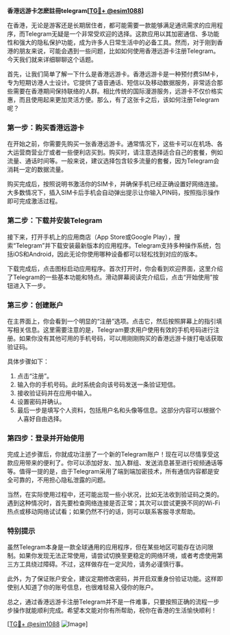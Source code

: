 **香港远游卡怎麽註冊telegram[[TG💪+ @esim1088](https://t.me/s/esim1088)]**

在香港，无论是游客还是长期居住者，都可能需要一款能够满足通讯需求的应用程序，而Telegram无疑是一个非常受欢迎的选择。这款应用以其加密通信、多功能性和强大的隐私保护功能，成为许多人日常生活中的必备工具。然而，对于刚到香港的朋友来说，可能会遇到一些问题，比如如何使用香港远游卡注册Telegram。今天我们就来详细聊聊这个话题。

首先，让我们简单了解一下什么是香港远游卡。香港远游卡是一种预付费SIM卡，专为短期访港人士设计。它提供了语音通话、短信以及移动数据服务，非常适合那些需要在香港期间保持联络的人群。相比传统的国际漫游服务，远游卡不仅价格实惠，而且使用起来更加灵活方便。那么，有了这张卡之后，该如何注册Telegram呢？

### **第一步：购买香港远游卡**
在开始之前，你需要先购买一张香港远游卡。通常情况下，这些卡可以在机场、各大运营商营业厅或者一些便利店买到。购买时，请注意选择适合自己的套餐，例如流量、通话时间等。一般来说，建议选择包含较多流量的套餐，因为Telegram会消耗一定的数据流量。

购买完成后，按照说明书激活你的SIM卡，并确保手机已经正确设置好网络连接。大多数情况下，插入SIM卡后手机会自动弹出提示让你输入PIN码，按照指示操作即可完成激活过程。

### **第二步：下载并安装Telegram**
接下来，打开手机上的应用商店（App Store或Google Play），搜索“Telegram”并下载安装最新版本的应用程序。Telegram支持多种操作系统，包括iOS和Android，因此无论你使用哪种设备都可以轻松找到对应的版本。

下载完成后，点击图标启动应用程序。首次打开时，你会看到欢迎界面，这里介绍了Telegram的一些基本功能和特点。滑动屏幕阅读完介绍后，点击“开始使用”按钮进入下一步。

### **第三步：创建账户**
在主界面上，你会看到一个明显的“注册”选项。点击它，然后按照屏幕上的指引填写相关信息。这里需要注意的是，Telegram要求用户使用有效的手机号码进行注册。如果你没有其他可用的手机号码，可以用刚刚购买的香港远游卡拨打电话获取验证码。

具体步骤如下：
1. 点击“注册”。
2. 输入你的手机号码。此时系统会向该号码发送一条验证短信。
3. 接收验证码并在应用中输入。
4. 设置密码并确认。
5. 最后一步是填写个人资料，包括用户名和头像等信息。这部分内容可以根据个人喜好自由选择。

### **第四步：登录并开始使用**
完成上述步骤后，你就成功注册了一个新的Telegram账户！现在可以尽情享受这款应用带来的便利了。你可以添加好友、加入群组、发送消息甚至进行视频通话等等。值得一提的是，由于Telegram采用了端到端加密技术，所有通信内容都是安全可靠的，不用担心隐私泄露的问题。

当然，在实际使用过程中，还可能出现一些小状况，比如无法收到验证码之类的。遇到这种情况时，首先要检查网络连接是否正常；其次可以尝试更换不同的Wi-Fi热点或移动网络试试看；如果仍然不行的话，则可以联系客服寻求帮助。

### **特别提示**
虽然Telegram本身是一款全球通用的应用程序，但在某些地区可能存在访问限制。如果你发现无法正常使用，请尝试切换至更稳定的网络环境，或者考虑使用第三方工具绕过障碍。不过，这样做存在一定风险，请务必谨慎行事。

此外，为了保证账户安全，建议定期修改密码，并开启双重身份验证功能。这样即使别人知道了你的账号信息，也很难轻易入侵你的账户。

总之，通过香港远游卡注册Telegram并不是一件难事，只要按照正确的流程一步步操作就能顺利完成。希望本文能对你有所帮助，祝你在香港的生活愉快顺利！

[[TG💪+ @esim1088](https://t.me/s/esim1088) ![Image](https://i.postimg.cc/4NQfJmqS/Snipaste-2025-05-13-00-14-12.png)]